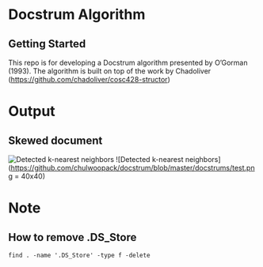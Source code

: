 # Docstrum Algorithm
## Getting Started
This repo is for developing a Docstrum algorithm presented by O’Gorman (1993). The algorithm is built on top of the work by Chadoliver (https://github.com/chadoliver/cosc428-structor)

# Output
## Skewed document
![Detected k-nearest neighbors](https://github.com/chulwoopack/docstrum/blob/master/output/test.png)
![Detected k-nearest neighbors](https://github.com/chulwoopack/docstrum/blob/master/docstrums/test.png = 40x40)

# Note
## How to remove .DS_Store
```
find . -name '.DS_Store' -type f -delete
```

